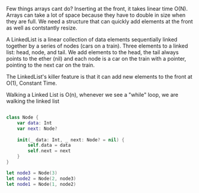 Few things arrays cant do? Inserting at the front, it takes linear time O(N). Arrays can take a lot of space because they have to double in size when they are full. We need a structure that can quickly add elements at the front as well as contstantly resize.

A LinkedList is a linear collection of data elements sequentially linked together by a series of nodes (cars on a train). Three elements to a linked list: head, node, and tail. We add elements to the head, the tail always points to the ether (nil) and each node is a car on the train with a pointer, pointing to the next car on the train.

The LinkedList's killer feature is that it can add new elements to the front at O(1), Constant Time.

Walking a Linked List is O(n), whenever we see a "while" loop, we are walking the linked list

``` swift

class Node {
    var data: Int
    var next: Node?
    
    init(_ data: Int, _ next: Node? = nil) {
        self.data = data
        self.next = next
    }
}

let node3 = Node(3)
let node2 = Node(2, node3)
let node1 = Node(1, node2)

```
